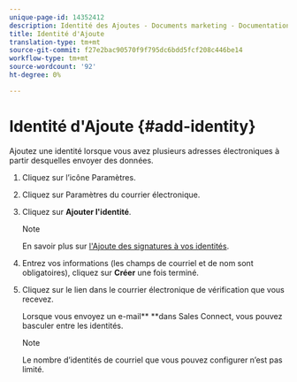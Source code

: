 ```yaml
---
unique-page-id: 14352412
description: Identité des Ajoutes - Documents marketing - Documentation du produit
title: Identité d'Ajoute
translation-type: tm+mt
source-git-commit: f27e2bac90570f9f795dc6bdd5fcf208c446be14
workflow-type: tm+mt
source-wordcount: '92'
ht-degree: 0%

---
```



# Identité d&#39;Ajoute {#add-identity}

Ajoutez une identité lorsque vous avez plusieurs adresses électroniques à partir desquelles envoyer des données.

1. Cliquez sur l’icône Paramètres.
1. Cliquez sur Paramètres du courrier électronique.
1. Cliquez sur **Ajouter l&#39;identité**.

   >[!NOTE]
   >
   >En savoir plus sur [l&#39;Ajoute des signatures à vos identités](https://docs.marketo.com/x/6BnG).

1. Entrez vos informations (les champs de courriel et de nom sont obligatoires), cliquez sur **Créer** une fois terminé.
1. Cliquez sur le lien dans le courrier électronique de vérification que vous recevez.

   Lorsque vous envoyez un e-mail** **dans Sales Connect, vous pouvez basculer entre les identités.

   >[!NOTE]
   >
   >Le nombre d’identités de courriel que vous pouvez configurer n’est pas limité.

